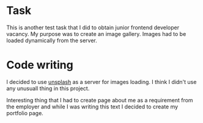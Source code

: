 # Task

This is another test task that I did to obtain junior frontend developer vacancy. My purpose was to create an image gallery. Images had to be loaded dynamically from the server.

# Code writing

I decided to use [unsplash](https://unsplash.com) as a server for images loading. I think I didn't use any unusuall thing in this project.

Interesting thing that I had to create page about me as a requirement from the employer and while I was writing this text I decided to create my portfolio page.
